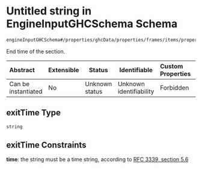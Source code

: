 # Untitled string in EngineInputGHCSchema Schema

```txt
engineInputGHCSchema#/properties/ghcData/properties/frames/items/properties/sections/items/properties/exitTime
```

End time of the section.


| Abstract            | Extensible | Status         | Identifiable            | Custom Properties | Additional Properties | Access Restrictions | Defined In                                                         |
| :------------------ | ---------- | -------------- | ----------------------- | :---------------- | --------------------- | ------------------- | ------------------------------------------------------------------ |
| Can be instantiated | No         | Unknown status | Unknown identifiability | Forbidden         | Allowed               | none                | [ghc.schema.json\*](../out/ghc.schema.json "open original schema") |

## exitTime Type

`string`

## exitTime Constraints

**time**: the string must be a time string, according to [RFC 3339, section 5.6](https://tools.ietf.org/html/rfc3339 "check the specification")
